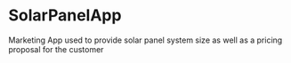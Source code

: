 # SolarPanelApp
Marketing App used to provide solar panel system size as well as a pricing proposal for the customer
